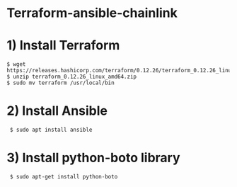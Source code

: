 # Terraform-ansible-chainlink

# 1) Install Terraform
    $ wget https://releases.hashicorp.com/terraform/0.12.26/terraform_0.12.26_linux_amd64.zip
    $ unzip terraform_0.12.26_linux_amd64.zip
    $ sudo mv terraform /usr/local/bin
    
 # 2) Install Ansible
     $ sudo apt install ansible
      
 # 3) Install python-boto library
     $ sudo apt-get install python-boto
     
 
 
 
     



      

